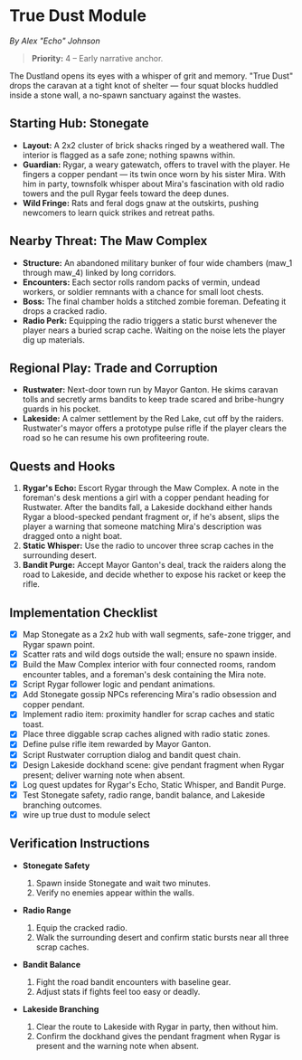 # True Dust Module
*By Alex "Echo" Johnson*
> **Priority:** 4 – Early narrative anchor.

The Dustland opens its eyes with a whisper of grit and memory. "True Dust" drops the caravan at a tight knot of shelter — four squat blocks huddled inside a stone wall, a no-spawn sanctuary against the wastes.

## Starting Hub: Stonegate
- **Layout:** A 2x2 cluster of brick shacks ringed by a weathered wall. The interior is flagged as a safe zone; nothing spawns within.
- **Guardian:** Rygar, a weary gatewatch, offers to travel with the player. He fingers a copper pendant — its twin once worn by his sister Mira. With him in party, townsfolk whisper about Mira's fascination with old radio towers and the pull Rygar feels toward the deep dunes.
- **Wild Fringe:** Rats and feral dogs gnaw at the outskirts, pushing newcomers to learn quick strikes and retreat paths.

## Nearby Threat: The Maw Complex
- **Structure:** An abandoned military bunker of four wide chambers (maw_1 through maw_4) linked by long corridors.
- **Encounters:** Each sector rolls random packs of vermin, undead workers, or soldier remnants with a chance for small loot chests.
- **Boss:** The final chamber holds a stitched zombie foreman. Defeating it drops a cracked radio.
- **Radio Perk:** Equipping the radio triggers a static burst whenever the player nears a buried scrap cache. Waiting on the noise lets the player dig up materials.

## Regional Play: Trade and Corruption
- **Rustwater:** Next-door town run by Mayor Ganton. He skims caravan tolls and secretly arms bandits to keep trade scared and bribe-hungry guards in his pocket.
- **Lakeside:** A calmer settlement by the Red Lake, cut off by the raiders. Rustwater's mayor offers a prototype pulse rifle if the player clears the road so he can resume his own profiteering route.

## Quests and Hooks
1. **Rygar's Echo:** Escort Rygar through the Maw Complex. A note in the foreman's desk mentions a girl with a copper pendant heading for Rustwater. After the bandits fall, a Lakeside dockhand either hands Rygar a blood-specked pendant fragment or, if he's absent, slips the player a warning that someone matching Mira's description was dragged onto a night boat.
2. **Static Whisper:** Use the radio to uncover three scrap caches in the surrounding desert.
3. **Bandit Purge:** Accept Mayor Ganton's deal, track the raiders along the road to Lakeside, and decide whether to expose his racket or keep the rifle.

## Implementation Checklist
- [x] Map Stonegate as a 2x2 hub with wall segments, safe-zone trigger, and Rygar spawn point.
- [x] Scatter rats and wild dogs outside the wall; ensure no spawn inside.
- [x] Build the Maw Complex interior with four connected rooms, random encounter tables, and a foreman's desk containing the Mira note.
- [x] Script Rygar follower logic and pendant animations.
- [x] Add Stonegate gossip NPCs referencing Mira's radio obsession and copper pendant.
- [x] Implement radio item: proximity handler for scrap caches and static toast.
- [x] Place three diggable scrap caches aligned with radio static zones.
- [x] Define pulse rifle item rewarded by Mayor Ganton.
- [x] Script Rustwater corruption dialog and bandit quest chain.
- [x] Design Lakeside dockhand scene: give pendant fragment when Rygar present; deliver warning note when absent.
- [x] Log quest updates for Rygar's Echo, Static Whisper, and Bandit Purge.
- [x] Test Stonegate safety, radio range, bandit balance, and Lakeside branching outcomes.
- [x] wire up true dust to module select

## Verification Instructions

- **Stonegate Safety**
  1. Spawn inside Stonegate and wait two minutes.
  2. Verify no enemies appear within the walls.

- **Radio Range**
  1. Equip the cracked radio.
  2. Walk the surrounding desert and confirm static bursts near all three scrap caches.

- **Bandit Balance**
  1. Fight the road bandit encounters with baseline gear.
  2. Adjust stats if fights feel too easy or deadly.

- **Lakeside Branching**
  1. Clear the route to Lakeside with Rygar in party, then without him.
  2. Confirm the dockhand gives the pendant fragment when Rygar is present and the warning note when absent.

